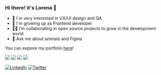 ### Hi there! it's Lorena 👋

- 🔭 I´m very interested in UX/UI design and QA
- 🌱 I´m growing up as Frontend developer
- 👩‍💻 I’m collaborating in open source projects to grow in the development world
- 💬 Ask me about animals and Figma

You can explore my portfolio [here](https://lorenacriado.super.site/)!

![](https://img.shields.io/badge/-HTML-orange) ![](https://img.shields.io/badge/-CSS-blue) ![](https://img.shields.io/badge/-JavaScript-yellow) ![](https://img.shields.io/badge/-Vue.js-success)

<a href="https://www.linkedin.com/in/lorena-criado/"><img src="https://img.shields.io/badge/LinkedIn--_.svg?style=social&logo=linkedin" alt="LinkedIn"></a>
<a href="https://twitter.com/lorcrim92"><img src="https://img.shields.io/twitter/follow/lorcrim92?label=Twitter&style=social" alt="Twitter"></a>
